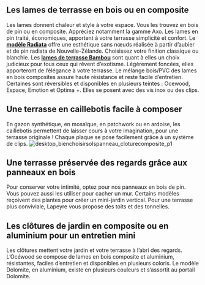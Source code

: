 ## Les lames de terrasse en bois ou en composite
Les lames donnent chaleur et style à votre espace. Vous les trouvez en bois de pin ou en composite. Appréciez notamment la gamme Axo. Les lames en pin traité, économiques, apportent à votre terrasse simplicité et confort.
Le **[modèle Radiata](/lame-de-terrasse-pin-radiata-FPC2407780)** offre une esthétique sans nœuds réalisée à partir d’aubier et de pin radiata de Nouvelle-Zélande. Choisissez votre finition classique ou blanchie.
Les **[lames de terrasse Bambou](/lame-de-terrasse-bambou-FPC2413740)** sont quant à elles un choix judicieux pour tous ceux qui rêvent d’exotisme. Légèrement foncées, elles apporteront de l’élégance à votre terrasse.
Le mélange bois/PVC des lames en bois composites assure haute résistance et reste facile d’entretien.
Certaines sont réversibles et disponibles en plusieurs teintes : Ocewood, Espace, Emotion et Optima +. Elles se posent avec des vis inox ou des clips.
## Une terrasse en caillebotis facile à composer
En gazon synthétique, en mosaïque, en patchwork ou en ardoise, les caillebotis permettent de laisser cours à votre imagination, pour une terrasse originale ! Chaque plaque se pose facilement grâce à un système de clips.
![desktop_bienchoisirsolspanneau_cloturecomposite_p1](//statics.lapeyre.fr/img/contrib/2bdd4da3002032c4/desktop_bienchoisirsolspanneau_cloturecomposite_p1.jpg)
## Une terrasse préservée des regards grâce aux panneaux en bois
Pour conserver votre intimité, optez pour nos panneaux en bois de pin. Vous pouvez aussi les utiliser pour cacher un mur. Certains modèles reçoivent des plantes pour créer un mini-jardin vertical. Pour une terrasse plus conviviale, Lapeyre vous propose des toits et des tonnelles.
## Les clôtures de jardin en composite ou en aluminium pour un entretien mini
Les clôtures mettent votre jardin et votre terrasse à l’abri des regards. L’Océwood se compose de lames en bois composite et aluminium, résistantes, faciles d’entretien et disponibles en plusieurs coloris. Le modèle Dolomite, en aluminium, existe en plusieurs couleurs et s’assortit au portail Dolomite.